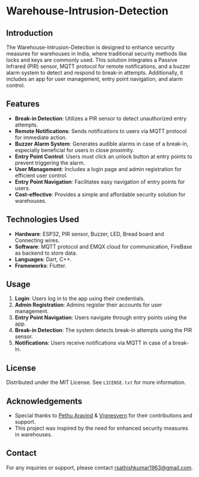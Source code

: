 # Warehouse-Intrusion-Detection


## Introduction
The Warehouse-Intrusion-Detection is designed to enhance security measures for warehouses in India, where traditional security methods like locks and keys are commonly used. This solution integrates a Passive Infrared (PIR) sensor, MQTT protocol for remote notifications, and a buzzer alarm system to detect and respond to break-in attempts. Additionally, it includes an app for user management, entry point navigation, and alarm control.

## Features
- **Break-in Detection**: Utilizes a PIR sensor to detect unauthorized entry attempts.
- **Remote Notifications**: Sends notifications to users via MQTT protocol for immediate action.
- **Buzzer Alarm System**: Generates audible alarms in case of a break-in, especially beneficial for users in close proximity.
- **Entry Point Control**: Users must click an unlock button at entry points to prevent triggering the alarm.
- **User Management**: Includes a login page and admin registration for efficient user control.
- **Entry Point Navigation**: Facilitates easy navigation of entry points for users.
- **Cost-effective**: Provides a simple and affordable security solution for warehouses.

## Technologies Used
- **Hardware**: ESP32, PIR sensor, Buzzer, LED, Bread board and Connecting wires.
- **Software**: MQTT protocol and EMQX cloud for communication, FireBase as backend to store data.
- **Languages**: Dart, C++.
- **Frameworks**: Flutter.


## Usage
1. **Login**: Users log in to the app using their credentials.
2. **Admin Registration**: Admins register their accounts for user management.
3. **Entry Point Navigation**: Users navigate through entry points using the app.
4. **Break-in Detection**: The system detects break-in attempts using the PIR sensor.
5. **Notifications**: Users receive notifications via MQTT in case of a break-in.

## License
Distributed under the MIT License. See `LICENSE.txt` for more information.

## Acknowledgements
- Special thanks to [Pethu Aravind](https://github.com/Aravind011464) & [Vignesvern](https://github.com/Vignesvern) for their contributions and support.
- This project was inspired by the need for enhanced security measures in warehouses.

## Contact
For any inquiries or support, please contact [rsathishkumar1963@gmail.com](rsathishkumar1963@gmail.com).
